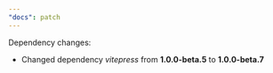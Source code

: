 ```yaml
---
"docs": patch
---
```


Dependency changes:

- Changed dependency _vitepress_ from **1.0.0-beta.5** to **1.0.0-beta.7**
